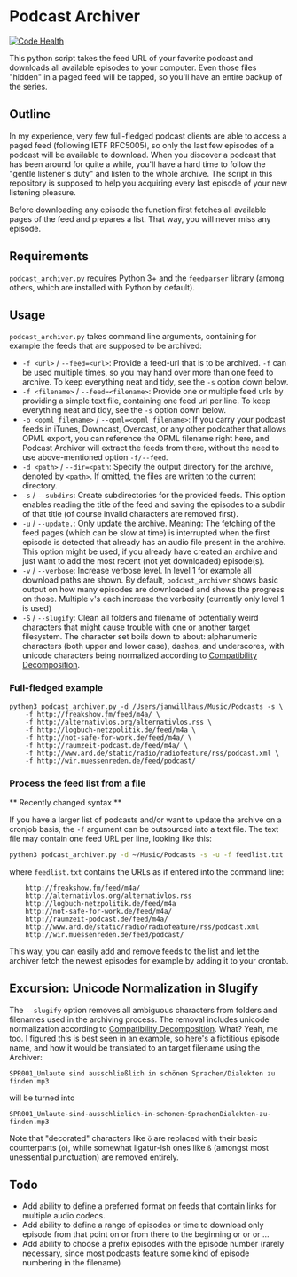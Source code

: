# Podcast Archiver

[![Code Health](https://landscape.io/github/janwh/Podcast-Archiver/master/landscape.svg?style=flat)](https://landscape.io/github/janwh/Podcast-Archiver/master)

This python script takes the feed URL of your favorite podcast and downloads all available episodes to your computer. Even those files "hidden" in a paged feed will be tapped, so you'll have an entire backup of the series.

## Outline

In my experience, very few full-fledged podcast clients are able to access a paged feed (following IETF RFC5005), so only the last few episodes of a podcast will be available to download. When you discover a podcast that has been around for quite a while, you'll have a hard time to follow the "gentle listener's duty" and listen to the whole archive. The script in this repository is supposed to help you acquiring every last episode of your new listening pleasure.

Before downloading any episode the function first fetches all available pages of the feed and prepares a list. That way, you will never miss any episode.

## Requirements

`podcast_archiver.py` requires Python 3+ and the `feedparser` library (among others, which are installed with Python by default).

## Usage

`podcast_archiver.py` takes command line arguments, containing for example the feeds that are supposed to be archived:

* `-f <url>` / `--feed=<url>`: Provide a feed-url that is to be archived. `-f` can be used multiple times, so you may hand over more than one feed to archive. To keep everything neat and tidy, see the `-s` option down below.
* `-f <filename>` / `--feed=<filename>`: Provide one or multiple feed urls by providing a simple text file, containing one feed url per line. To keep everything neat and tidy, see the `-s` option down below.
* `-o <opml_filename>` / `--opml=<opml_filename>`: If you carry your podcast feeds in iTunes, Downcast, Overcast, or any other podcather that allows OPML export, you can reference the OPML filename right here, and Podcast Archiver will extract the feeds from there, without the need to use above-mentioned option `-f/--feed`.
* `-d <path>` / `--dir=<path`: Specify the output directory for the archive, denoted by `<path>`. If omitted, the files are written to the current directory.
* `-s` / `--subdirs`: Create subdirectories for the provided feeds. This option enables reading the title of the feed and saving the episodes to a subdir of that title (of course invalid characters are removed first).
* `-u` / `--update.`: Only update the archive. Meaning: The fetching of the feed pages (which can be slow at time) is interrupted when the first episode is detected that already has an audio file present in the archive. This option might be used, if you already have created an archive and just want to add the most recent (not yet downloaded) episode(s).
* `-v` / `--verbose`: Increase verbose level. In level 1 for example all download paths are shown. By default, `podcast_archiver` shows basic output on how many episodes are downloaded and shows the progress on those. Multiple `v`'s each increase the verbosity (currently only level 1 is used)
* `-S` / `--slugify`: Clean all folders and filename of potentially weird characters that might cause trouble with one or another target filesystem. The character set boils down to about: alphanumeric characters (both upper and lower case), dashes, and underscores, with unicode characters being normalized according to [Compatibility Decomposition](#excursion-unicode-normalization-in-slugify).

### Full-fledged example
```
python3 podcast_archiver.py -d /Users/janwillhaus/Music/Podcasts -s \
    -f http://freakshow.fm/feed/m4a/ \
    -f http://alternativlos.org/alternativlos.rss \
    -f http://logbuch-netzpolitik.de/feed/m4a \
    -f http://not-safe-for-work.de/feed/m4a/ \
    -f http://raumzeit-podcast.de/feed/m4a/ \
    -f http://www.ard.de/static/radio/radiofeature/rss/podcast.xml \
    -f http://wir.muessenreden.de/feed/podcast/
```

### Process the feed list from a file

** Recently changed syntax **

If you have a larger list of podcasts and/or want to update the archive on a cronjob basis, the `-f` argument can be outsourced into a text file. The text file may contain one feed URL per line, looking like this:
```bash
python3 podcast_archiver.py -d ~/Music/Podcasts -s -u -f feedlist.txt
```

where `feedlist.txt` contains the URLs as if entered into the command line:
```
    http://freakshow.fm/feed/m4a/
    http://alternativlos.org/alternativlos.rss
    http://logbuch-netzpolitik.de/feed/m4a
    http://not-safe-for-work.de/feed/m4a/
    http://raumzeit-podcast.de/feed/m4a/
    http://www.ard.de/static/radio/radiofeature/rss/podcast.xml
    http://wir.muessenreden.de/feed/podcast/
```

This way, you can easily add and remove feeds to the list and let the archiver fetch the newest episodes for example by adding it to your crontab.

## Excursion: Unicode Normalization in Slugify

The `--slugify` option removes all ambiguous characters from folders and filenames used in the archiving process. The removal includes unicode normalization according to [Compatibility Decomposition](http://unicode.org/reports/tr15/tr15-18.html#Decomposition). What? Yeah, me too. I figured this is best seen in an example, so here's a fictitious episode name, and how it would be translated to an target filename using the Archiver:

```
SPR001_Umlaute sind ausschließlich in schönen Sprachen/Dialekten zu finden.mp3
```

will be turned into

```
SPR001_Umlaute-sind-ausschlielich-in-schonen-SprachenDialekten-zu-finden.mp3
```

Note that "decorated" characters like `ö` are replaced with their basic counterparts (`o`), while somewhat ligatur-ish ones like `ß` (amongst most unessential punctuation) are removed entirely.


## Todo

* Add ability to define a preferred format on feeds that contain links for multiple audio codecs.
* Add ability to define a range of episodes or time to download only episode from that point on or from there to the beginning or or or …
* Add ability to choose a prefix episodes with the episode number (rarely necessary, since most podcasts feature some kind of episode numbering in the filename)
